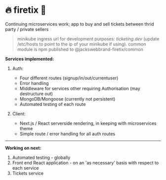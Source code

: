 # 🔥 firetix 🎫

Continuing microservices work; app to buy and sell tickets between thrid party / private sellers

> minikube ingress url for development purposes: _ticketing.dev_ (update /etc/hosts to point to the ip of your minikube if using).
> common module is npm published to @jackswebbrand-firetix/common

**Services implemented:**

1. Auth:

   - Four different routes (signup/in/out/currentuser)
   - Error handling
   - Middleware for services other requiring Authorisation (may destructure out)
   - MongoDB/Mongoose (currently not persistent)
   - Automated testing of each route

2. Client:

   - Next.js / React serverside rendering, in keeping with microservices theme
   - Simple route / error handling for all auth routes

---

**Working on next:**

1. Automated testing - globally
2. Front end React application - on an 'as necessary' basis with respect to each service
3. Tickets service
